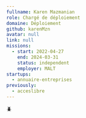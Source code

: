 ```yaml
---
fullname: Karen Mazmanian
role: Chargé de déploiement
domaine: Déploiement
github: karenMzn
avatar: null
link: null
missions:
  - start: 2022-04-27
    end: 2024-03-31
    status: independent
    employer: MALT
startups:
  - annuaire-entreprises
previously:
  - acceslibre
---
```


🪲
